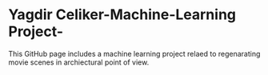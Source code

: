 # Yagdir Celiker-Machine-Learning Project-
This GitHub page includes a machine learning project relaed to regenarating movie scenes in archiectural point of view. 
